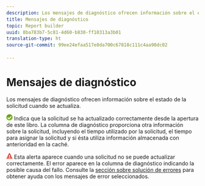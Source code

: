 ```yaml
---
description: Los mensajes de diagnóstico ofrecen información sobre el estado de la solicitud cuando se actualiza.
title: Mensajes de diagnóstico
topic: Report builder
uuid: 8ba783b7-5c81-4d60-b830-ff10313a3b01
translation-type: ht
source-git-commit: 99ee24efaa517e8da700c67818c111c4aa90dc02

---
```



# Mensajes de diagnóstico

Los mensajes de diagnóstico ofrecen información sobre el estado de la solicitud cuando se actualiza.

![icon_notice_success.gif](assets/icon_notice_success.gif) Indica que la solicitud se ha actualizado correctamente desde la apertura de este libro. La columna de diagnóstico proporciona otra información sobre la solicitud, incluyendo el tiempo utilizado por la solicitud, el tiempo para asignar la solicitud y si ésta utiliza información almacenada con anterioridad en la caché.

![icon_notice_warn.gif](assets/icon_notice_warn.gif) Esta alerta aparece cuando una solicitud no se puede actualizar correctamente. El error aparece en la columna de diagnóstico indicando la posible causa del fallo. Consulte la [sección sobre solución de errores](/help/analyze/report-builder/troubleshoot.md) para obtener ayuda con los mensajes de error seleccionados.
